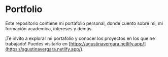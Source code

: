 # Portfolio 

Este repositorio contiene mi portafolio personal, donde cuento sobre mi, mi formación academica, intereses y demás.

¡Te invito a explorar mi portafolio y conocer los proyectos en los que he trabajado! Puedes visitarlo en [https://agustinavergara.netlify.app/](https://agustinavergara.netlify.app/).
